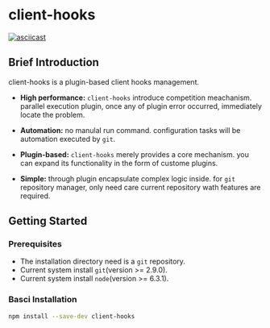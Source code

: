 # client-hooks

[![asciicast](https://asciinema.org/a/4agoit6uwkinwm0032phtayo6.png)](https://asciinema.org/a/4agoit6uwkinwm0032phtayo6?autoplay=1)

## Brief Introduction

client-hooks is a plugin-based client hooks management.

- **High performance:** `client-hooks` introduce competition meachanism.
  parallel execution plugin, once any of plugin error occurred, immediately
  locate the problem.

- **Automation:** no manulal run command. configuration tasks will be automation
  executed by `git`.

- **Plugin-based:** `client-hooks` merely provides a core mechanism. you can
  expand its functionality in the form of custome plugins.

- **Simple:** through plugin encapsulate complex logic inside. for `git`
  repository manager, only need care current repository wath features are 
  required.

## Getting Started

### Prerequisites

- The installation directory need is a `git` repository.
- Current system install `git`(version >= 2.9.0).
- Current system install `node`(version >= 6.3.1).

### Basci Installation

```bash
npm install --save-dev client-hooks
```
